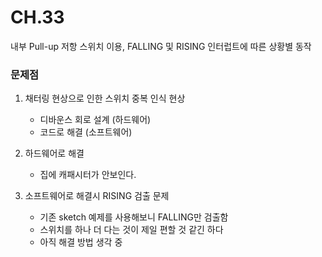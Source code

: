 # CH.33
내부 Pull-up 저항 스위치 이용, FALLING 및 RISING 인터럽트에 따른 상황별 동작
### 문제점
1. 채터링 현상으로 인한 스위치 중복 인식 현상
    - 디바운스 회로 설계 (하드웨어)
    - 코드로 해결 (소프트웨어)

2. 하드웨어로 해결
    - 집에 캐패시터가 안보인다.

2. 소프트웨어로 해결시 RISING 검출 문제
    - 기존 sketch 예제를 사용해보니 FALLING만 검출함
    - 스위치를 하나 더 다는 것이 제일 편할 것 같긴 하다
    - 아직 해결 방법 생각 중



